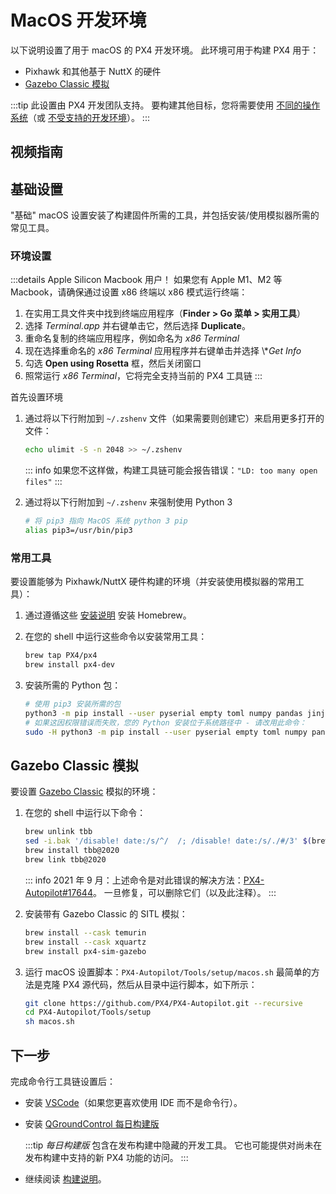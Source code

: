 # MacOS 开发环境

以下说明设置了用于 macOS 的 PX4 开发环境。
此环境可用于构建 PX4 用于：

- Pixhawk 和其他基于 NuttX 的硬件
- [Gazebo Classic 模拟](../sim_gazebo_classic/index.md)

:::tip
此设置由 PX4 开发团队支持。
要构建其他目标，您将需要使用 [不同的操作系统](../dev_setup/dev_env.md#supported-targets)（或 [不受支持的开发环境](../advanced/community_supported_dev_env.md)）。
:::

## 视频指南

<lite-youtube videoid="tMbMGiMs1cQ" title="在 macOS 上设置您的 PX4 开发环境"/>

## 基础设置

"基础" macOS 设置安装了构建固件所需的工具，并包括安装/使用模拟器所需的常见工具。

### 环境设置

:::details Apple Silicon Macbook 用户！
如果您有 Apple M1、M2 等 Macbook，请确保通过设置 x86 终端以 x86 模式运行终端：

1. 在实用工具文件夹中找到终端应用程序（**Finder > Go 菜单 > 实用工具**）
2. 选择 _Terminal.app_ 并右键单击它，然后选择 **Duplicate**。
3. 重命名复制的终端应用程序，例如命名为 _x86 Terminal_
4. 现在选择重命名的 _x86 Terminal_ 应用程序并右键单击并选择 \\*_Get Info_
5. 勾选 **Open using Rosetta** 框，然后关闭窗口
6. 照常运行 _x86 Terminal_，它将完全支持当前的 PX4 工具链
   :::

首先设置环境

1. 通过将以下行附加到 `~/.zshenv` 文件（如果需要则创建它）来启用更多打开的文件：

   ```sh
   echo ulimit -S -n 2048 >> ~/.zshenv
   ```

   ::: info
   如果您不这样做，构建工具链可能会报告错误：`"LD: too many open files"`
   :::

1. 通过将以下行附加到 `~/.zshenv` 来强制使用 Python 3

   ```sh
   # 将 pip3 指向 MacOS 系统 python 3 pip
   alias pip3=/usr/bin/pip3
   ```

### 常用工具

要设置能够为 Pixhawk/NuttX 硬件构建的环境（并安装使用模拟器的常用工具）：

1. 通过遵循这些 [安装说明](https://brew.sh) 安装 Homebrew。
1. 在您的 shell 中运行这些命令以安装常用工具：

   ```sh
   brew tap PX4/px4
   brew install px4-dev
   ```

1. 安装所需的 Python 包：

   ```sh
   # 使用 pip3 安装所需的包
   python3 -m pip install --user pyserial empty toml numpy pandas jinja2 pyyaml pyros-genmsg packaging kconfiglib future jsonschema
   # 如果这因权限错误而失败，您的 Python 安装位于系统路径中 - 请改用此命令：
   sudo -H python3 -m pip install --user pyserial empty toml numpy pandas jinja2 pyyaml pyros-genmsg packaging kconfiglib future jsonschema
   ```

## Gazebo Classic 模拟

要设置 [Gazebo Classic](../sim_gazebo_classic/index.md) 模拟的环境：

1. 在您的 shell 中运行以下命令：

   ```sh
   brew unlink tbb
   sed -i.bak '/disable! date:/s/^/  /; /disable! date:/s/./#/3' $(brew --prefix)/Library/Taps/homebrew/homebrew-core/Formula/tbb@2020.rb
   brew install tbb@2020
   brew link tbb@2020
   ```

   ::: info
   2021 年 9 月：上述命令是对此错误的解决方法：[PX4-Autopilot#17644](https://github.com/PX4/PX4-Autopilot/issues/17644)。
   一旦修复，可以删除它们（以及此注释）。
   :::

1. 安装带有 Gazebo Classic 的 SITL 模拟：

   ```sh
   brew install --cask temurin
   brew install --cask xquartz
   brew install px4-sim-gazebo
   ```

1. 运行 macOS 设置脚本：`PX4-Autopilot/Tools/setup/macos.sh`
   最简单的方法是克隆 PX4 源代码，然后从目录中运行脚本，如下所示：

   ```sh
   git clone https://github.com/PX4/PX4-Autopilot.git --recursive
   cd PX4-Autopilot/Tools/setup
   sh macos.sh
   ```


## 下一步

完成命令行工具链设置后：

- 安装 [VSCode](../dev_setup/vscode.md)（如果您更喜欢使用 IDE 而不是命令行）。
- 安装 [QGroundControl 每日构建版](../dev_setup/qgc_daily_build.md)

  :::tip
  _每日构建版_ 包含在发布构建中隐藏的开发工具。
  它也可能提供对尚未在发布构建中支持的新 PX4 功能的访问。
  :::

- 继续阅读 [构建说明](../dev_setup/building_px4.md)。